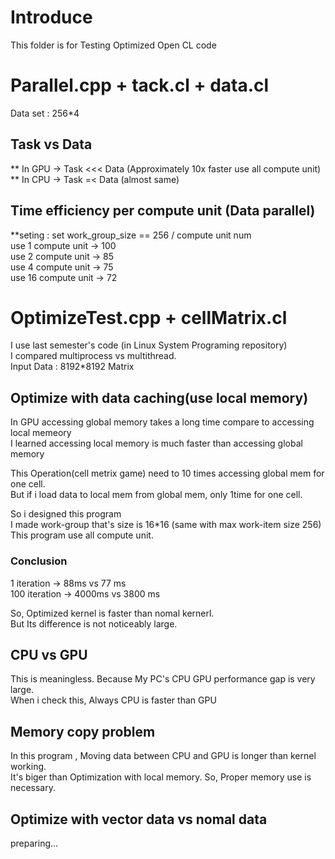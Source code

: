 # Introduce 
This folder is for Testing Optimized Open CL code 

# Parallel.cpp + tack.cl + data.cl
Data set : 256*4   

## Task vs Data 
** In GPU -> Task <<< Data (Approximately 10x faster use all compute unit)   
** In CPU -> Task =< Data (almost same)    

## Time efficiency per compute unit (Data parallel)
**seting : set work_group_size == 256 / compute unit num    
use  1 compute unit -> 100   
use  2 compute unit -> 85    
use  4 compute unit -> 75    
use 16 compute unit -> 72    

# OptimizeTest.cpp + cellMatrix.cl
I use last semester's code (in Linux System Programing repository)    
I compared multiprocess vs multithread.     
Input Data : 8192*8192 Matrix 
## Optimize with data caching(use local memory)
In GPU accessing global memory takes a long time compare to accessing local memeory   
I learned accessing local memory is much faster than accessing global memory   

This Operation(cell metrix game) need to 10 times accessing global mem for one cell.    
But if i load data to local mem from global mem, only 1time for one cell.    

So i designed this program    
I made work-group that's size is 16*16 (same with max work-item size 256)     
This program use all compute unit.    

### Conclusion
1 iteration -> 88ms vs 77 ms      
100 iteration -> 4000ms vs 3800 ms     

So, Optimized kernel is faster than nomal kernerl.    
But Its difference is not noticeably large.    


## CPU vs GPU
This is meaningless. Because My PC's CPU GPU performance gap is very large.     
When i check this, Always CPU is faster than GPU    
   
## Memory copy problem 
In this program , Moving data between CPU and GPU is longer than kernel working.   
It's biger than Optimization with local memory. So, Proper memory use is necessary.    

## Optimize with vector data vs nomal data
preparing...   
